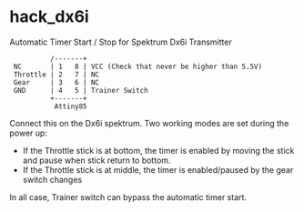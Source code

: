 hack_dx6i
=========

Automatic Timer Start / Stop for Spektrum Dx6i Transmitter

              /-------+
     NC       | 1   8 | VCC (Check that never be higher than 5.5V)
     Throttle | 2   7 | NC
     Gear     | 3   6 | NC
     GND      | 4   5 | Trainer Switch
              +-------+
               Attiny85

Connect this on the Dx6i spektrum. Two working modes are set during the power up:
- If the Throttle stick is at bottom, the timer is enabled by moving the stick and pause when stick return to bottom.
- If the Throttle stick is at middle, the timer is enabled/paused by the gear switch changes
 
 In all case, Trainer switch can bypass the automatic timer start.
